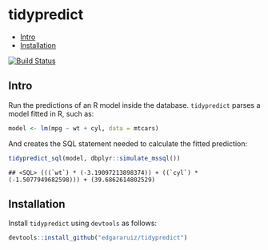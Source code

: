 tidypredict
================

-   [Intro](#intro)
-   [Installation](#installation)

[![Build Status](https://travis-ci.org/edgararuiz/tidypredict.svg?branch=master)](https://travis-ci.org/edgararuiz/tidypredict)

Intro
-----

Run the predictions of an R model inside the database. `tidypredict` parses a model fitted in R, such as:

``` r
model <- lm(mpg ~ wt + cyl, data = mtcars)
```

And creates the SQL statement needed to calculate the fitted prediction:

``` r
tidypredict_sql(model, dbplyr::simulate_mssql())
```

    ## <SQL> (((`wt`) * (-3.19097213898374)) + ((`cyl`) * (-1.5077949682598))) + (39.6862614802529)

Installation
------------

Install `tidypredict` using `devtools` as follows:

``` r
devtools::install_github("edgararuiz/tidypredict")
```
